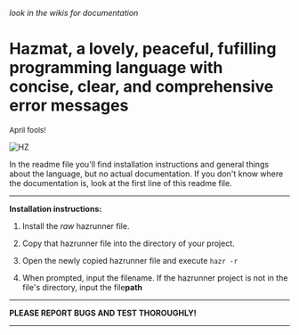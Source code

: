 _look in the wikis for documentation_
# Hazmat, a lovely, peaceful, fufilling programming language with concise, clear, and comprehensive error messages
<font size=2>April fools!</font>

![HZ](https://github.com/soupScript/Hazmat/assets/120066246/7f70076a-aa6b-4379-a1d3-d5ca512b09b4)

In the readme file you'll find installation instructions and general things about the language, but no actual documentation. If you don't know where the documentation is, look at the first line of this readme file.

<hr>


**Installation instructions:**


1. Install the _raw_ hazrunner file.

2. Copy that hazrunner file into the directory of your project.

3. Open the newly copied hazrunner file and execute `hazr -r`

4. When prompted, input the filename. If the hazrunner project is not in the file's directory, input the file**path**

<hr>

**PLEASE REPORT BUGS AND TEST THOROUGHLY!**

<hr>



